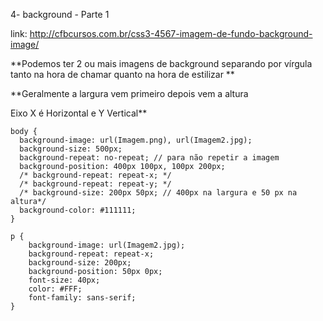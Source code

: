 4- background - Parte 1

link: http://cfbcursos.com.br/css3-4567-imagem-de-fundo-background-image/


**Podemos ter 2 ou mais imagens de background separando por vírgula tanto na hora de chamar quanto na hora de estilizar
**

**Geralmente a largura vem primeiro depois vem a altura


Eixo X é Horizontal e Y Vertical**


```
body {
  background-image: url(Imagem.png), url(Imagem2.jpg);
  background-size: 500px;
  background-repeat: no-repeat; // para não repetir a imagem
  background-position: 400px 100px, 100px 200px;
  /* background-repeat: repeat-x; */
  /* background-repeat: repeat-y; */
  /* background-size: 200px 50px; // 400px na largura e 50 px na altura*/
  background-color: #111111;
}

p {
    background-image: url(Imagem2.jpg);
    background-repeat: repeat-x;
    background-size: 200px;
    background-position: 50px 0px;
    font-size: 40px;
    color: #FFF;
    font-family: sans-serif;
}

```